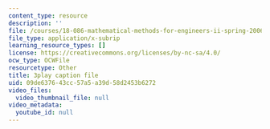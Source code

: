 ```yaml
---
content_type: resource
description: ''
file: /courses/18-086-mathematical-methods-for-engineers-ii-spring-2006/09de637643cc57a5a39d58d2453b6272_xzUOJ-uQ8F0.vtt
file_type: application/x-subrip
learning_resource_types: []
license: https://creativecommons.org/licenses/by-nc-sa/4.0/
ocw_type: OCWFile
resourcetype: Other
title: 3play caption file
uid: 09de6376-43cc-57a5-a39d-58d2453b6272
video_files:
  video_thumbnail_file: null
video_metadata:
  youtube_id: null
---
```

